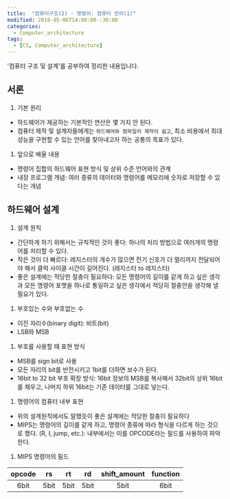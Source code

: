 ```yaml
---
title:  "컴퓨터구조(2) - 명령어: 컴퓨터 언어(1)"
modified: 2019-05-06T14:00:00-:30:00
categories:
  - Computer_architecture
tags:
  - [CS, Computer_architecture]
---
```


'컴퓨터 구조 및 설계'를 공부하여 정리한 내용입니다.

## 서론

1.  기본 원리

-   하드웨어가 제공하는 기본적인 연산은 몇 가지 안 된다.
-   컴퓨터 제작 및 설계자들에게는 `하드웨어와 컴파일러 제작이 쉽고`, 최소 비용에서 최대 성능을 구현할 수 있는 언어를 찾아내고자 하는 공통의 목표가 있다.

1.  앞으로 배울 내용

-   명령어 집합의 하드웨어 표현 방식 및 상위 수준 언어와의 관계
-   내장 프로그램 개념: 여러 종류의 데이터와 명령어를 메모리에 숫자로 저장할 수 있다는 개념

## 하드웨어 설계

1.  설계 원칙

-   간단하게 하기 위해서는 규칙적인 것이 좋다: 하나의 처리 방법으로 여러개의 명령어를 처리할 수 있다.
-   작은 것이 더 빠르다: 레지스터의 개수가 많으면 전기 신호가 더 멀리까지 전달되어야 해서 클럭 사이클 시간이 길어진다. (레지스터 to 레지스터)
-   좋은 설계에는 적당한 절충이 필요하다: 모든 명령어의 길이를 같게 하고 싶은 생각과 모든 명령어 포맷을 하나로 통일하고 싶은 생각에서 적당히 절충안을 생각해 낼 필요가 있다.

1.  부호있는 수와 부호없는 수

-   이진 자리수(binary digit): 비트(bit)
-   LSB와 MSB

1.  부호를 사용할 때 표현 방식

-   MSB를 sign bit로 사용
-   모든 자리의 bit를 반전시키고 1bit를 더하면 보수가 된다.
-   16bit to 32 bit 부호 확장 방식: 16bit 정보의 MSB를 복사해서 32bit의 상위 16bit를 채우고, 나머지 하위 16bit는 기존 데이터를 그대로 넣는다.

1.  명령어의 컴퓨터 내부 표현

-   위의 설계원칙에서도 말했듯이 좋은 설계에는 적당한 절충이 필요하다
-   MIPS는 명령어의 길이를 같게 하고, 명령어 종류에 따라 형식을 다르게 하는 것으로 했다. (R, I, jump, etc.): 내부에서는 이를 OPCODE라는 필드를 사용하여 파악한다.

1.  MIPS 명령어의 필드

| opcode |  rs  |  rt  |  rd  | shift_amount | function |
| :----: | :--: | :--: | :--: | :----------: | :------: |
|  6bit  | 5bit | 5bit | 5bit |     5bit     |   6bit   |
